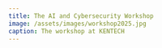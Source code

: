 ```yaml
---
title: The AI and Cybersecurity Workshop
image: /assets/images/workshop2025.jpg
caption: The workshop at KENTECH
---
```


